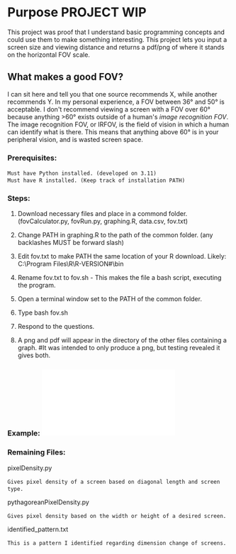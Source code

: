 # Purpose **PROJECT WIP**

This project was proof that I understand basic programming concepts and could use them to make something interesting. This project lets you input a screen size and viewing distance and returns a pdf/png of where it stands on the horizontal FOV scale.



## What makes a good FOV?

I can sit here and tell you that one source recommends X, while another recommends Y. In my personal experience, a FOV between 36° and 50° is acceptable. I don't recommend viewing a screen with a FOV over 60° because anything >60° exists outside of a human's *image recognition FOV*. The image recognition FOV, or IRFOV, is the field of vision in which a human can identify what is there. This means that anything above 60° is in your peripheral vision, and is wasted screen space.

### Prerequisites:

    Must have Python installed. (developed on 3.11)
    Must have R installed. (Keep track of installation PATH)

### Steps:

1. Download necessary files and place in a commond folder. (fovCalculator.py, fovRun.py, graphing.R, data.csv, fov.txt)

2. Change PATH in graphing.R to the path of the common folder. (any backlashes MUST be forward slash)

3. Edit fov.txt to make PATH the same location of your R download. Likely: C:\Program Files\R\R-VERSION#\bin

4. Rename fov.txt to fov.sh - This makes the file a bash script, executing the program.

5. Open a terminal window set to the PATH of the common folder.

6. Type bash fov.sh

7. Respond to the questions.

8. A png and pdf will appear in the directory of the other files containing a graph. #It was intended to only produce a png, but testing revealed it gives both.

### Example: ![Screenshot](Repository_Assets/Rplots.pdf)



### Remaining Files:
pixelDensity.py

    Gives pixel density of a screen based on diagonal length and screen type.

pythagoreanPixelDensity.py

    Gives pixel density based on the width or height of a desired screen.

identified_pattern.txt

    This is a pattern I identified regarding dimension change of screens.

